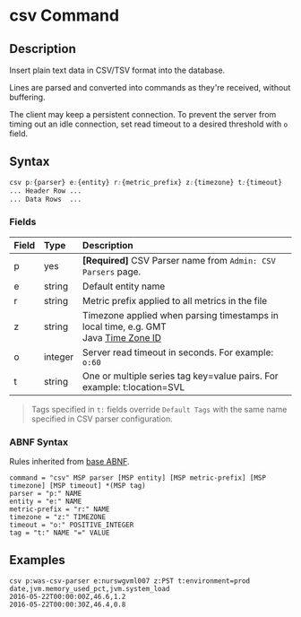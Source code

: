 # csv Command

## Description

Insert plain text data in CSV/TSV format into the database.

Lines are parsed and converted into commands as they're received, without buffering.

The client may keep a persistent connection. To prevent the server from timing out an idle connection, set read timeout to a desired threshold with `o` field.

## Syntax

```css
csv p:{parser} e:{entity} r:{metric_prefix} z:{timezone} t:{timeout}
... Header Row ...
... Data Rows  ...
```

### Fields

| **Field** | **Type** | **Description** |
|:---|:---|:---|
| p         | yes          | **[Required]** CSV Parser name from `Admin: CSV Parsers` page. |
| e         | string       | Default entity name                       |
| r         | string       | Metric prefix applied to all metrics in the file                           |
| z         | string       | Timezone applied when parsing timestamps in local time, e.g. GMT<br>Java [Time Zone ID](timezone-abnf.md)  |
| o         | integer      | Server read timeout in seconds. For example: `o:60` |
| t         | string       | One or multiple series tag key=value pairs. For example: t:location=SVL   |

> Tags specified in `t:` fields override `Default Tags` with the same name specified in CSV parser configuration.

### ABNF Syntax

Rules inherited from [base ABNF](base-abnf.md).

```properties
command = "csv" MSP parser [MSP entity] [MSP metric-prefix] [MSP timezone] [MSP timeout] *(MSP tag)
parser = "p:" NAME
entity = "e:" NAME
metric-prefix = "r:" NAME
timezone = "z:" TIMEZONE
timeout = "o:" POSITIVE_INTEGER
tag = "t:" NAME "=" VALUE
```

## Examples

```ls
csv p:was-csv-parser e:nurswgvml007 z:PST t:environment=prod
date,jvm.memory_used_pct,jvm.system_load
2016-05-22T00:00:00Z,46.6,1.2
2016-05-22T00:00:30Z,46.4,0.8
```
